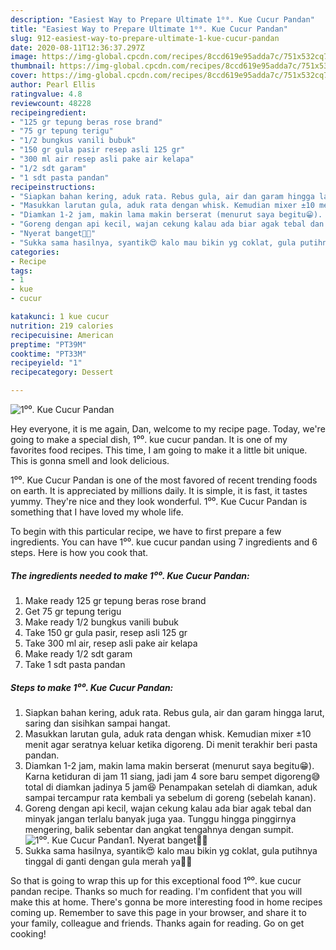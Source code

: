 ```yaml
---
description: "Easiest Way to Prepare Ultimate 1⁰⁰. Kue Cucur Pandan"
title: "Easiest Way to Prepare Ultimate 1⁰⁰. Kue Cucur Pandan"
slug: 912-easiest-way-to-prepare-ultimate-1-kue-cucur-pandan
date: 2020-08-11T12:36:37.297Z
image: https://img-global.cpcdn.com/recipes/8ccd619e95adda7c/751x532cq70/1⁰⁰-kue-cucur-pandan-foto-resep-utama.jpg
thumbnail: https://img-global.cpcdn.com/recipes/8ccd619e95adda7c/751x532cq70/1⁰⁰-kue-cucur-pandan-foto-resep-utama.jpg
cover: https://img-global.cpcdn.com/recipes/8ccd619e95adda7c/751x532cq70/1⁰⁰-kue-cucur-pandan-foto-resep-utama.jpg
author: Pearl Ellis
ratingvalue: 4.8
reviewcount: 48228
recipeingredient:
- "125 gr tepung beras rose brand"
- "75 gr tepung terigu"
- "1/2 bungkus vanili bubuk"
- "150 gr gula pasir resep asli 125 gr"
- "300 ml air resep asli pake air kelapa"
- "1/2 sdt garam"
- "1 sdt pasta pandan"
recipeinstructions:
- "Siapkan bahan kering, aduk rata. Rebus gula, air dan garam hingga larut, saring dan sisihkan sampai hangat."
- "Masukkan larutan gula, aduk rata dengan whisk. Kemudian mixer ±10 menit agar seratnya keluar ketika digoreng. Di menit terakhir beri pasta pandan."
- "Diamkan 1-2 jam, makin lama makin berserat (menurut saya begitu😁). Karna ketiduran di jam 11 siang, jadi jam 4 sore baru sempet digoreng😅 total di diamkan jadinya 5 jam😆 Penampakan setelah di diamkan, aduk sampai tercampur rata kembali ya sebelum di goreng (sebelah kanan)."
- "Goreng dengan api kecil, wajan cekung kalau ada biar agak tebal dan minyak jangan terlalu banyak juga yaa. Tunggu hingga pinggirnya mengering, balik sebentar dan angkat tengahnya dengan sumpit."
- "Nyerat banget👌🏼"
- "Sukka sama hasilnya, syantik😍 kalo mau bikin yg coklat, gula putihnya tinggal di ganti dengan gula merah ya🙏🏻"
categories:
- Recipe
tags:
- 1
- kue
- cucur

katakunci: 1 kue cucur 
nutrition: 219 calories
recipecuisine: American
preptime: "PT39M"
cooktime: "PT33M"
recipeyield: "1"
recipecategory: Dessert

---
```



![1⁰⁰. Kue Cucur Pandan](https://img-global.cpcdn.com/recipes/8ccd619e95adda7c/751x532cq70/1⁰⁰-kue-cucur-pandan-foto-resep-utama.jpg)

Hey everyone, it is me again, Dan, welcome to my recipe page. Today, we're going to make a special dish, 1⁰⁰. kue cucur pandan. It is one of my favorites food recipes. This time, I am going to make it a little bit unique. This is gonna smell and look delicious.



1⁰⁰. Kue Cucur Pandan is one of the most favored of recent trending foods on earth. It is appreciated by millions daily. It is simple, it is fast, it tastes yummy. They're nice and they look wonderful. 1⁰⁰. Kue Cucur Pandan is something that I have loved my whole life.


To begin with this particular recipe, we have to first prepare a few ingredients. You can have 1⁰⁰. kue cucur pandan using 7 ingredients and 6 steps. Here is how you cook that.

<!--inarticleads1-->

##### The ingredients needed to make 1⁰⁰. Kue Cucur Pandan:

1. Make ready 125 gr tepung beras rose brand
1. Get 75 gr tepung terigu
1. Make ready 1/2 bungkus vanili bubuk
1. Take 150 gr gula pasir, resep asli 125 gr
1. Take 300 ml air, resep asli pake air kelapa
1. Make ready 1/2 sdt garam
1. Take 1 sdt pasta pandan




<!--inarticleads2-->

##### Steps to make 1⁰⁰. Kue Cucur Pandan:

1. Siapkan bahan kering, aduk rata. Rebus gula, air dan garam hingga larut, saring dan sisihkan sampai hangat.
1. Masukkan larutan gula, aduk rata dengan whisk. Kemudian mixer ±10 menit agar seratnya keluar ketika digoreng. Di menit terakhir beri pasta pandan.
1. Diamkan 1-2 jam, makin lama makin berserat (menurut saya begitu😁). Karna ketiduran di jam 11 siang, jadi jam 4 sore baru sempet digoreng😅 total di diamkan jadinya 5 jam😆 Penampakan setelah di diamkan, aduk sampai tercampur rata kembali ya sebelum di goreng (sebelah kanan).
1. Goreng dengan api kecil, wajan cekung kalau ada biar agak tebal dan minyak jangan terlalu banyak juga yaa. Tunggu hingga pinggirnya mengering, balik sebentar dan angkat tengahnya dengan sumpit.
<img src="//assets-global.cpcdn.com/assets/icons/button_play-2c75c40dde080a61004c1f40b05d8f140eaff45d7e9e6481dc71c63d2e7c4909.png" alt="1⁰⁰. Kue Cucur Pandan">1. Nyerat banget👌🏼
1. Sukka sama hasilnya, syantik😍 kalo mau bikin yg coklat, gula putihnya tinggal di ganti dengan gula merah ya🙏🏻




So that is going to wrap this up for this exceptional food 1⁰⁰. kue cucur pandan recipe. Thanks so much for reading. I'm confident that you will make this at home. There's gonna be more interesting food in home recipes coming up. Remember to save this page in your browser, and share it to your family, colleague and friends. Thanks again for reading. Go on get cooking!
